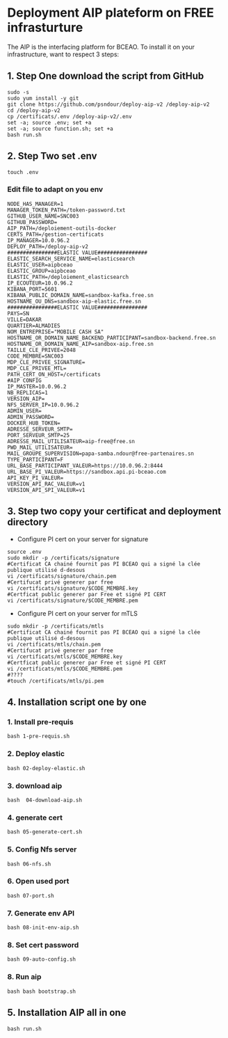 
# Deployment AIP plateform on FREE infrasturture

The AIP is the interfacing platform for BCEAO.
To install it on your infrastructure, want to respect 3 steps:

## 1. Step One download the script from GitHub

```
sudo -s
sudo yum install -y git 
git clone https://github.com/psndour/deploy-aip-v2 /deploy-aip-v2
cd /deploy-aip-v2
cp /certificats/.env /deploy-aip-v2/.env
set -a; source .env; set +a
set -a; source function.sh; set +a 
bash run.sh
```

## 2. Step Two set .env
```angular2html
touch .env
```
### Edit file to adapt on you env
```
NODE_HAS_MANAGER=1
MANAGER_TOKEN_PATH=/token-password.txt
GITHUB_USER_NAME=SNC003
GITHUB_PASSWORD=
AIP_PATH=/deploiement-outils-docker
CERTS_PATH=/gestion-certificats
IP_MANAGER=10.0.96.2
DEPLOY_PATH=/deploy-aip-v2
################ELASTIC VALUE################
ELASTIC_SEARCH_SERVICE_NAME=elasticsearch
ELASTIC_USER=aipbceao
ELASTIC_GROUP=aipbceao
ELASTIC_PATH=/deploiement_elasticsearch
IP_ECOUTEUR=10.0.96.2
KIBANA_PORT=5601
KIBANA_PUBLIC_DOMAIN_NAME=sandbox-kafka.free.sn
HOSTNAME_OU_DNS=sandbox-aip-elastic.free.sn
################ELASTIC VALUE################
PAYS=SN
VILLE=DAKAR
QUARTIER=ALMADIES
NOM_ENTREPRISE="MOBILE CASH SA"
HOSTNAME_OR_DOMAIN_NAME_BACKEND_PARTICIPANT=sandbox-backend.free.sn
HOSTNAME_OR_DOMAIN_NAME_AIP=sandbox-aip.free.sn
TAILLE_CLE_PRIVEE=2048
CODE_MEMBRE=SNC003
MDP_CLE_PRIVEE_SIGNATURE=
MDP_CLE_PRIVEE_MTL=
PATH_CERT_ON_HOST=/certificats
#AIP CONFIG
IP_MASTER=10.0.96.2
NB_REPLICAS=1
VERSION_AIP=
NFS_SERVER_IP=10.0.96.2
ADMIN_USER=
ADMIN_PASSWORD=
DOCKER_HUB_TOKEN=
ADRESSE_SERVEUR_SMTP=
PORT_SERVEUR_SMTP=25
ADRESSE_MAIL_UTILISATEUR=aip-free@free.sn
PWD_MAIL_UTILISATEUR=
MAIL_GROUPE_SUPERVISION=papa-samba.ndour@free-partenaires.sn
TYPE_PARTICIPANT=F
URL_BASE_PARTICIPANT_VALEUR=https://10.0.96.2:8444
URL_BASE_PI_VALEUR=https://sandbox.api.pi-bceao.com
API_KEY_PI_VALEUR=
VERSION_API_RAC_VALEUR=v1
VERSION_API_SPI_VALEUR=v1
```

## 3. Step two copy your certificat and deployment directory
* Configure PI cert on your server for signature
```
source .env
sudo mkdir -p /certificats/signature
#Certificat CA chainé fournit pas PI BCEAO qui a signé la clée publique utilisé d-desous 
vi /certificats/signature/chain.pem
#Certifucat privé generer par free
vi /certificats/signature/$CODE_MEMBRE.key
#Certficat public generer par Free et signé PI CERT
vi /certificats/signature/$CODE_MEMBRE.pem
```

* Configure PI cert on your server for mTLS
```
sudo mkdir -p /certificats/mtls
#Certificat CA chainé fournit pas PI BCEAO qui a signé la clée publique utilisé d-desous 
vi /certificats/mtls/chain.pem
#Certifucat privé generer par free
vi /certificats/mtls/$CODE_MEMBRE.key
#Certficat public generer par Free et signé PI CERT
vi /certificats/mtls/$CODE_MEMBRE.pem
#????
#touch /certificats/mtls/pi.pem
```
## 4. Installation script one by one

### 1. Install pre-requis

```angular2html
bash 1-pre-requis.sh 
```

### 2. Deploy elastic 

```angular2html
bash 02-deploy-elastic.sh 
```

### 3. download aip

```angular2html
bash  04-download-aip.sh 
```

### 4. generate cert 

```angular2html
bash 05-generate-cert.sh
```

### 5. Config Nfs server  

```angular2html
bash 06-nfs.sh
```

### 6. Open used port

```angular2html
bash 07-port.sh
```

### 7. Generate env API

```angular2html
bash 08-init-env-aip.sh
```

### 8. Set cert password

```angular2html
bash 09-auto-config.sh
```

### 8. Run aip 

```angular2html
bash bash bootstrap.sh
```


## 5. Installation AIP all in one

```angular2html
bash run.sh
```



